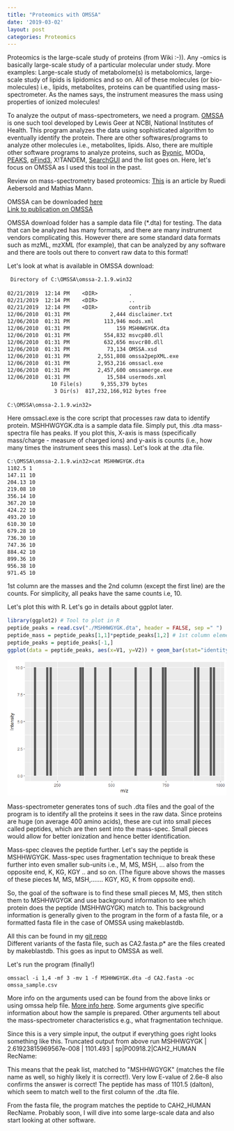 ```yaml
---
title: "Proteomics with OMSSA"
date: '2019-03-02'
layout: post
categories: Proteomics
---
```


Proteomics is the large-scale study of proteins (from Wiki :-)). Any -omics is basically large-scale study of a particular molecular under study. More examples: Large-scale study of metabolome(s) is metabolomics, large-scale study of lipids is lipidomics and so on. All of these molecules (or bio-molecules) i.e., lipids, metabolites, proteins can be  quantified using mass-spectrometer. As the names says, the instrument measures the mass using properties of ionized molecules!

To analyze the output of mass-spectrometers, we need a program. [OMSSA](https://pubchem.ncbi.nlm.nih.gov/omssa/) is one such tool developed by Lewis Geer at NCBI, National Institutes of Health. This program analyzes the data using sophisticated algorithm to eventually identify the protein. There are other softwares/programs to analyze other molecules i.e., metabolites, lipids. Also, there are multiple other software programs to analyze proteins, such as [Byonic](https://www.proteinmetrics.com/products/byonic/), MODa, [PEAKS](http://www.bioinfor.com/), [pFind3](http://pfind.ict.ac.cn/software/pFind3/index.html), X!TANDEM, [SearchGUI](http://compomics.github.io/projects/searchgui.html) and the list goes on. Here, let's focus on OMSSA as I used this tool in the past.

Review on mass-spectrometry based proteomics: [This](https://www.ncbi.nlm.nih.gov/pubmed/12634793) is an article by Ruedi Aebersold and Mathias Mann.   


OMSSA can be downloaded [here](https://pubchem.ncbi.nlm.nih.gov/omssa/)  
[Link to publication on OMSSA](https://www.ncbi.nlm.nih.gov/pubmed/15473683)  

OMSSA download folder has a sample data file (*.dta) for testing. The data that can be analyzed has many formats, and there are many instrument vendors complicating this. However there are some standard data formats such as mzML, mzXML (for example), that can be analyzed by any software and there are tools out there to convert raw data to this format!

Let's look at what is available in OMSSA download:


```console
 Directory of C:\OMSSA\omssa-2.1.9.win32

02/21/2019  12:14 PM    <DIR>          .
02/21/2019  12:14 PM    <DIR>          ..
02/21/2019  12:14 PM    <DIR>          contrib
12/06/2010  01:31 PM             2,444 disclaimer.txt
12/06/2010  01:31 PM           113,946 mods.xml
12/06/2010  01:31 PM               159 MSHHWGYGK.dta
12/06/2010  01:31 PM           554,832 msvcp80.dll
12/06/2010  01:31 PM           632,656 msvcr80.dll
12/06/2010  01:31 PM            73,134 OMSSA.xsd
12/06/2010  01:31 PM         2,551,808 omssa2pepXML.exe
12/06/2010  01:31 PM         2,953,216 omssacl.exe
12/06/2010  01:31 PM         2,457,600 omssamerge.exe
12/06/2010  01:31 PM            15,584 usermods.xml
              10 File(s)      9,355,379 bytes
               3 Dir(s)  817,232,166,912 bytes free

C:\OMSSA\omssa-2.1.9.win32>
```

Here omssacl.exe is the core script that processes raw data to identify protein. MSHHWGYGK.dta is a sample data file. Simply put, this .dta mass-spectra file has peaks. If you plot this, X-axis is mass (specifically mass/charge - measure of charged ions) and y-axis is counts (i.e., how many times the instrument sees this mass). Let's look at the .dta file.

```console
C:\OMSSA\omssa-2.1.9.win32>cat MSHHWGYGK.dta
1102.5 1
147.11 10
204.13 10
219.08 10
356.14 10
367.20 10
424.22 10
493.20 10
610.30 10
679.28 10
736.30 10
747.36 10
884.42 10
899.36 10
956.38 10
971.45 10
```
1st column are the masses and the 2nd column (except the first line) are the counts. For simplicity, all peaks have the same counts i.e, 10.

Let's plot this with R. Let's go in details about ggplot later.


```r
library(ggplot2) # Tool to plot in R
peptide_peaks = read.csv("./MSHHWGYGK.dta", header = FALSE, sep =" ")
peptide_mass = peptide_peaks[1,1]*peptide_peaks[1,2] # 1st column elements
peptide_peaks = peptide_peaks[-1,]
ggplot(data = peptide_peaks, aes(x=V1, y=V2)) + geom_bar(stat="identity") + labs(x="m/z", y = "Intensity")
```

![png](figure\peaks.png)

Mass-spectrometer generates tons of such .dta files and the goal of the program is to identify all the proteins it sees in the raw data. Since proteins are huge (on average 400 amino acids), these are cut into small pieces called peptides, which are then sent into the mass-spec. Small pieces would allow for better ionization and hence better identification.

Mass-spec cleaves the peptide further. Let's say the peptide is MSHHWGYGK. Mass-spec uses fragmentation technique to break these further into even smaller sub-units i.e., M, MS, MSH, ... also from the opposite end, K, KG, KGY .. and so on. (The figure above shows the masses of these pieces M, MS, MSH,....... KGY, KG, K from oppsoite end).

So, the goal of the software is to find these small pieces M, MS, then stitch them to MSHHWGYGK and use background information to see which protein does the peptide (MSHHWGYGK) match to. This background information is generally given to the program in the form of a fasta file, or a formatted fasta file in the case of OMSSA using makeblastdb.

All this can be found in my [git repo](https://github.com/viswam78/searchOMSSA/tree/master/OMSSA_setup)  
Different variants of the fasta file, such as CA2.fasta.p* are the files created by makeblastdb. This goes as input to OMSSA as well.  


Let's run the program (finally!)

```console
omssacl -i 1,4 -mf 3 -mv 1 -f MSHHWGYGK.dta -d CA2.fasta -oc omssa_sample.csv
```

More info on the arguments used can be found from the above links or using omssa help file. [More info here](http://proteomicsresource.washington.edu/tools/omssa.php). Some arguments give specific information about how the sample is prepared. Other arguments tell about the mass-spectrometer characteristics e.g., what fragmentation technique.

Since this is a very simple input, the output if everything goes right looks something like this.
Truncated output from above run
MSHHWGYGK | 2.61923815969567e-008 | 1101.493 | sp|P00918.2|CAH2_HUMAN RecName:

This means that the peak list, matched to "MSHHWGYGK" (matches the file name as well, so highly likely it is correct!). Very low E-value of 2.6e-8 also confirms the answer is correct! The peptide has mass of 1101.5 (dalton), which seem to match well to the first column of the .dta file.

From the fasta file, the program matches the peptide to CAH2_HUMAN RecName.
Probably soon, I will dive into some large-scale data and also start looking at other software.
